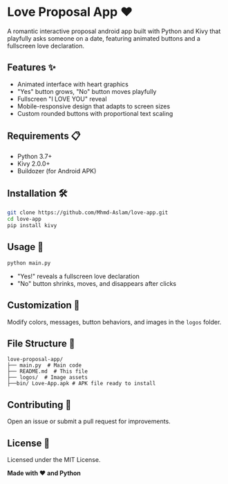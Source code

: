 # Love Proposal App ❤️

A romantic interactive proposal android app built with Python and Kivy that playfully asks someone on a date, featuring animated buttons and a fullscreen love declaration.

## Features ✨
- Animated interface with heart graphics
- "Yes" button grows, "No" button moves playfully
- Fullscreen "I LOVE YOU" reveal
- Mobile-responsive design that adapts to screen sizes
- Custom rounded buttons with proportional text scaling

## Requirements 📋
- Python 3.7+
- Kivy 2.0.0+
- Buildozer (for Android APK)

## Installation 🛠️
```bash
git clone https://github.com/Mhmd-Aslam/love-app.git
cd love-app
pip install kivy
```

## Usage 🚀
```bash
python main.py
```
- "Yes!" reveals a fullscreen love declaration
- "No" button shrinks, moves, and disappears after  clicks

## Customization 🎨
Modify colors, messages, button behaviors, and images in the `logos` folder.

## File Structure 📂
```
love-proposal-app/
├── main.py  # Main code
├── README.md  # This file
├── logos/  # Image assets
├──bin/ Love-App.apk # APK file ready to install
```

## Contributing 🤝
Open an issue or submit a pull request for improvements.

## License 📄
Licensed under the MIT License.

**Made with ❤️ and Python**
